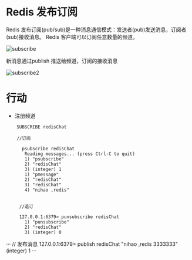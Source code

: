 # Redis 发布订阅

Redis 发布订阅(pub/sub)是一种消息通信模式：发送者(pub)发送消息，订阅者(sub)接收消息。
Redis 客户端可以订阅任意数量的频道。

![subscribe](http://fandong90.github.io/dist/static/img/redissubscriber1.png)

新消息通过publish 推送给频道，订阅的接收消息

![subscribe2](http://fandong90.github.io/dist/static/img/redissubscriber2.png)


# 行动

* 注册频道
 
 ```
     SUBSCRIBE redisChat
 
 ```
 
 ````
     //订阅
     
       psubscribe redisChat
		Reading messages... (press Ctrl-C to quit)
		1) "psubscribe"
		2) "redisChat"
		3) (integer) 1
		1) "pmessage"
		2) "redisChat"
		3) "redisChat"
		4) "nihao ,redis"


 ````
 
 ````
      //退订
      
      127.0.0.1:6379> punsubscribe redisChat
		1) "punsubscribe"
		2) "redisChat"
		3) (integer) 0
 
 ````
 
 ···
      // 发布消息
      127.0.0.1:6379> publish redisChat "nihao ,redis 3333333"
(integer) 1
 ···